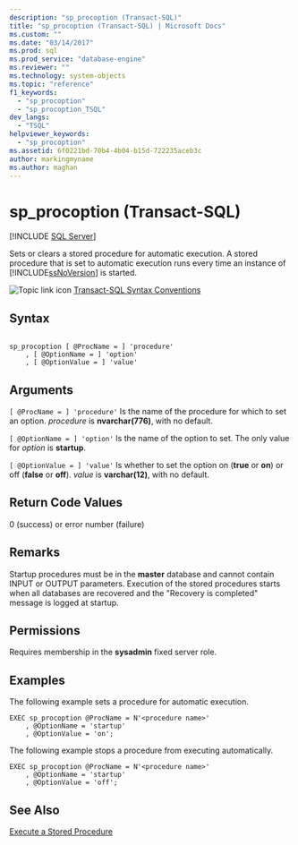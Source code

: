 ```yaml
---
description: "sp_procoption (Transact-SQL)"
title: "sp_procoption (Transact-SQL) | Microsoft Docs"
ms.custom: ""
ms.date: "03/14/2017"
ms.prod: sql
ms.prod_service: "database-engine"
ms.reviewer: ""
ms.technology: system-objects
ms.topic: "reference"
f1_keywords: 
  - "sp_procoption"
  - "sp_procoption_TSQL"
dev_langs: 
  - "TSQL"
helpviewer_keywords: 
  - "sp_procoption"
ms.assetid: 6f0221bd-70b4-4b04-b15d-722235aceb3c
author: markingmyname
ms.author: maghan
---
```

# sp_procoption (Transact-SQL)
[!INCLUDE [SQL Server](../../includes/applies-to-version/sqlserver.md)]

  Sets or clears a stored procedure for automatic execution. A stored procedure that is set to automatic execution runs every time an instance of [!INCLUDE[ssNoVersion](../../includes/ssnoversion-md.md)] is started.  
  
 ![Topic link icon](../../database-engine/configure-windows/media/topic-link.gif "Topic link icon") [Transact-SQL Syntax Conventions](../../t-sql/language-elements/transact-sql-syntax-conventions-transact-sql.md)  
  
## Syntax  
  
```  
  
sp_procoption [ @ProcName = ] 'procedure'   
    , [ @OptionName = ] 'option'   
    , [ @OptionValue = ] 'value'   
```  
  
## Arguments  
`[ @ProcName = ] 'procedure'`
 Is the name of the procedure for which to set an option. *procedure* is **nvarchar(776)**, with no default.  
  
`[ @OptionName = ] 'option'`
 Is the name of the option to set. The only value for *option* is **startup**.  
  
`[ @OptionValue = ] 'value'`
 Is whether to set the option on (**true** or **on**) or off (**false** or **off**). *value* is **varchar(12)**, with no default.  
  
## Return Code Values  
 0 (success) or error number (failure)  
  
## Remarks  
 Startup procedures must be in the **master** database and cannot contain INPUT or OUTPUT parameters. Execution of the stored procedures starts when all databases are recovered and the "Recovery is completed" message is logged at startup.  
  
## Permissions  
 Requires membership in the **sysadmin** fixed server role.  
  
## Examples  
 The following example sets a procedure for automatic execution.  
  
```  
EXEC sp_procoption @ProcName = N'<procedure name>'   
    , @OptionName = 'startup'   
    , @OptionValue = 'on';   
```  
  
 The following example stops a procedure from executing automatically.  
  
```  
EXEC sp_procoption @ProcName = N'<procedure name>'      
    , @OptionName = 'startup'
    , @OptionValue = 'off';   
```  
  
## See Also  
 [Execute a Stored Procedure](../../relational-databases/stored-procedures/execute-a-stored-procedure.md)  
  
  
